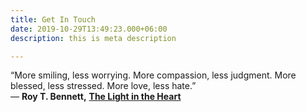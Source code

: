 ```yaml
---
title: Get In Touch
date: 2019-10-29T13:49:23.000+06:00
description: this is meta description

---
```

“More smiling, less worrying. More compassion, less judgment. More blessed, less stressed. More love, less hate.”  
― **Roy T. Bennett,** [**The Light in the Heart**](https://www.goodreads.com/work/quotes/49604402)